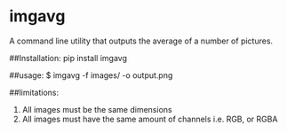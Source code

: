 # imgavg
A command line utility that outputs the average of a number of pictures.

##Installation:
    pip install imgavg

##usage:
    $ imgavg -f images/ -o output.png

##limitations:
1. All images must be the same dimensions
2. All images must have the same amount of channels i.e. RGB, or RGBA
